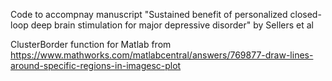 Code to accompnay manuscript "Sustained benefit of personalized closed-loop deep brain stimulation for major depressive disorder" by Sellers et al



ClusterBorder function for Matlab from https://www.mathworks.com/matlabcentral/answers/769877-draw-lines-around-specific-regions-in-imagesc-plot
